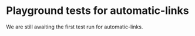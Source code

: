 # Playground tests for automatic-links
We are still awaiting the first test run for automatic-links.
